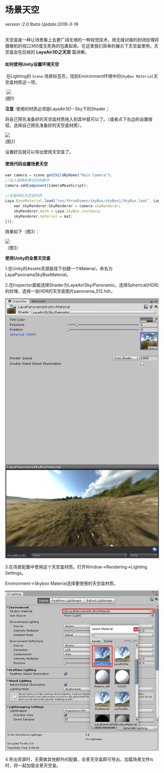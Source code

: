 # 场景天空

###### *version :2.0.1beta   Update:2019-3-19*

天空盒是一种让场景看上去更广阔无垠的一种视觉技术，用无缝对接的封闭纹理将摄像机的视口360度无死角的包裹起来。在这里我们简单的展示下天空盒使用，天空盒会在后续的 **LayaAir3D之天空** 篇讲解。

#### 如何使用Unity设置环境天空

​	在Lighting的 `Scene` 场景标签页，找到Environment环境中的`SkyBox Material`天空盒材质这一项。

​	![](img/1.png)<br>(图1)

**注意** :使用的材质必须是LayaAir3D--Sky下的Shader；

将自己预先准备好的天空盒材质拖入到其中就可以了。（或者点下右边的设置按钮，选择自己预先准备好的天空盒材质）。

![](img/2.gif)<br>(图2)

设置好后就可以导出使用天空盒了。

#### 使用代码设置场景天空

```typescript
var camera = scene.getChildByName("Main Camera");
//加入摄像机移动控制脚本
camera.addComponent(CameraMoveScript);

//加载相机天空盒材质
Laya.BaseMaterial.load("res/threeDimen/skyBox/skyBox1/SkyBox.lmat", Laya.Handler.create(null, function(mat) {
    var skyRenderer:SkyRenderer = camera.skyRenderer;
    skyRenderer.mesh = Laya.SkyBox.instance;
    skyRenderer.material = mat;
}));
```

效果如下（图3）：

![](img/3.png)<br>（图3）



**使用Unity的全景天空盒**

1.在Unity的Assets资源路径下创建一个Material，命名为LayaPanoramaSkyBoxMaterial。

2.在Inspector面板选择Shader为LayaAir/Sky/Panoramic。选择Spherical(HDR)的纹理，选择一张HDR的天空盒图片panorama_512.hdr。

![](img/LayaPanoramaSkyBoxMaterial.jpg)

3.在场景配置中使用这个天空盒材质。打开Window->Rendering->Lighting Settings。

Environment->Skybox Material选择要使用的天空盒材质。

![](img/skySet.jpg)

4.导出资源时，无需做其他额外的配置，全景天空盒即可导出，加载场景文件ls时，将一起加载全景天空盒。